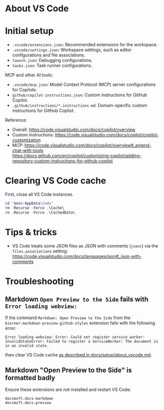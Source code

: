 # About VS Code

# Initial setup

- `.vscode/extensions.json`: Recommended extensions for the workspace.
- `.vscode/settings.json`: Workspace settings, such as editor configurations and file associations.
- `launch.json`: Debugging configurations.
- `tasks.json`: Task runner configurations.
  
MCP and other AI tools:

- `.vscode/mcp.json`: Model Context Protocol (MCP) server configurations for Copilots.
- `github/copilot-instructions.json`: Custom instructions for GitHub Copilot.
- `.github/instructions/*.instructions.md`: Domain-specific custom instructions for GitHub Copilot.

Reference:

- Overall:
  https://code.visualstudio.com/docs/copilot/overview
- Custom instructions:
  https://code.visualstudio.com/docs/copilot/copilot-customization
- MCP:
  https://code.visualstudio.com/docs/copilot/overview#_extend-chat-with-tools  
  https://docs.github.com/en/copilot/customizing-copilot/adding-repository-custom-instructions-for-github-copilot

# Clearing VS Code cache

First, close all VS Code instances.

``` powershell
cd "$env:AppData\Code"
rm -Recurse -Force .\Cache\
rm -Recurse -Force .\CachedData\
```

# Tips & tricks

- VS Code treats some JSON files as JSON with comments (`jsonc`) via the `files.associations` setting:
  https://code.visualstudio.com/docs/languages/json#_json-with-comments

# Troubleshooting

## Markdown `Open Preview to the Side` fails with `Error loading webview:`

If the command `Markdown: Open Preview to the Side` from the `bierner.markdown-preview-github-styles` extension
fails with the following error:

``` text
Error loading webview: Error: Could not register service worker: InvalidStateError: Failed to register a ServiceWorker: The document is in an invalid state.
```

then clear VS Code cache [as described in docs/setup/about_vscode.md](about_vscode.md#clearing-vs-code-cache).

## Markdown "Open Preview to the Side" is formatted badly

Ensure these extensions are not installed and restart VS Code:

``` text
docsmsft.docs-markdown
docsmsft.docs-preview
```
